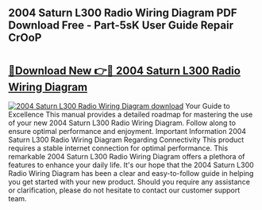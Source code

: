 ## 2004 Saturn L300 Radio Wiring Diagram PDF Download Free - Part-5sK User Guide Repair CrOoP

# <h2><a href="http://dfm6jz.blite.top/?on=2004+Saturn+L300+Radio+Wiring+Diagram">🔗Download New 👉🔴 2004 Saturn L300 Radio Wiring Diagram</a></h2>

[![2004 Saturn L300 Radio Wiring Diagram download](https://i.imgur.com/lujVjoI.png)](http://dfm6jz.blite.top/?on=2004+Saturn+L300+Radio+Wiring+Diagram)
Your Guide to Excellence This manual provides a detailed roadmap for mastering the use of your new 2004 Saturn L300 Radio Wiring Diagram. Follow along to ensure optimal performance and enjoyment. Important Information 2004 Saturn L300 Radio Wiring Diagram Regarding Connectivity This product requires a stable internet connection for optimal performance. This remarkable 2004 Saturn L300 Radio Wiring Diagram offers a plethora of features to enhance your daily life. It's our hope that the 2004 Saturn L300 Radio Wiring Diagram has been a clear and easy-to-follow guide in helping you get started with your new product. Should you require any assistance or clarification, please do not hesitate to contact our customer support team.
